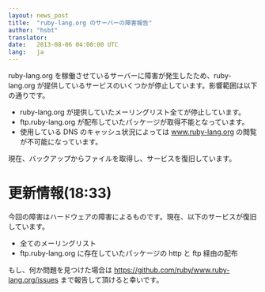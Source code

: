 ```yaml
---
layout: news_post
title:  "ruby-lang.org のサーバーの障害報告"
author: "hsbt"
translator:
date:   2013-08-06 04:00:00 UTC
lang:   ja
---
```


ruby-lang.org を稼働させているサーバーに障害が発生したため、ruby-lang.org が提供しているサービスのいくつかが停止しています。影響範囲は以下の通りです。

 * ruby-lang.org が提供していたメーリングリスト全てが停止しています。
 * ftp.ruby-lang.org が配布していたパッケージが取得不能となっています。
 * 使用している DNS のキャッシュ状況によっては www.ruby-lang.org の閲覧が不可能になっています。

現在、バックアップからファイルを取得し、サービスを復旧しています。

# 更新情報(18:33)

今回の障害はハードウェアの障害によるものです。現在、以下のサービスが復旧しています。

 * 全てのメーリングリスト
 * ftp.ruby-lang.org に存在していたパッケージの http と ftp 経由の配布

もし、何か問題を見つけた場合は https://github.com/ruby/www.ruby-lang.org/issues まで報告して頂けると幸いです。
